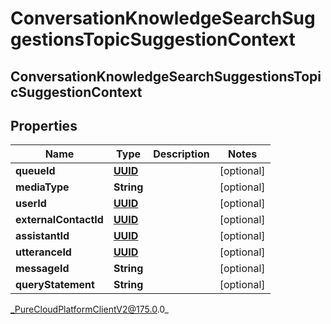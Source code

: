 # ConversationKnowledgeSearchSuggestionsTopicSuggestionContext

## ConversationKnowledgeSearchSuggestionsTopicSuggestionContext

## Properties

|Name | Type | Description | Notes|
|------------ | ------------- | ------------- | -------------|
| **queueId** | [**UUID**](UUID) |  | [optional] |
| **mediaType** | **String** |  | [optional] |
| **userId** | [**UUID**](UUID) |  | [optional] |
| **externalContactId** | [**UUID**](UUID) |  | [optional] |
| **assistantId** | [**UUID**](UUID) |  | [optional] |
| **utteranceId** | [**UUID**](UUID) |  | [optional] |
| **messageId** | **String** |  | [optional] |
| **queryStatement** | **String** |  | [optional] |



_PureCloudPlatformClientV2@175.0.0_
